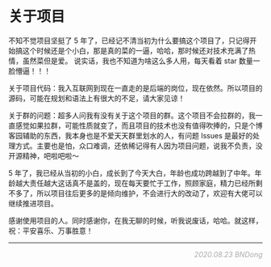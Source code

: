 # 关于项目

不知不觉项目坚挺了 5 年了，已经记不清当初为什么要搞这个项目了，只记得开始搞这个时候还是个小白，那是真的菜的一逼，哈哈，那时候还对技术充满了热情，虽然菜但是爱。
说实话，我也不知道为啥这么多人用，每天看着 star 数量一脸懵逼！！！

关于项目代码：我入互联网到现在一直走的是后端的岗位，现在依然。所以项目的源码，可能在规划和语法上有很大的不足，请大家见谅！

关于群的问题：超多人问我有没有关于这个项目的群。这个项目不会拉群的，我一直感觉如果拉群，可能性质就变了，而且项目的技术也没有值得吹捧的，只是个博客园辅助的东西，我本身也是不爱天天群里划水的人，有问题 Issues 是最好的处理方式。主要也是怕，众口难调，还依稀记得有人因为项目问题，说我不负责，没开源精神，吧啦吧啦～

5 年了，我已经从当初的小白，成长到了今天大白，年龄也成功跨越到了中年。年龄越大责任越大这话真不是盖的，现在每天要忙于工作，照顾家庭，精力已经所剩不多了，所以项目往后更多的是倾向维护，不会进行大的改动了，欢迎有大佬可以继续推进项目。

感谢使用项目的人。同时感谢你，在我无聊的时候，听我说废话，哈哈。就这样，祝：平安喜乐、万事胜意！

---

<p style="text-align: right;color: #aaa;font-style: italic; font-size: 14px;">2020.08.23 BNDong</p>